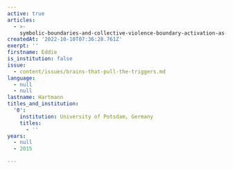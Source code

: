 ```yaml
---
active: true
articles:
  - >-
    symbolic-boundaries-and-collective-violence-boundary-activation-as-a-key-mechanism-of-collective-violent-behaviour
createdAt: '2022-10-10T07:36:28.761Z'
exerpt: ''
firstname: Eddie
is_institution: false
issue:
  - content/issues/brains-that-pull-the-triggers.md
language:
  - null
  - null
lastname: Hartmann
titles_and_institution:
  '0':
    institution: University of Potsdam, Germany
    titles:
      - ''
years:
  - null
  - 2015

---
```

